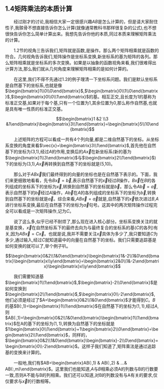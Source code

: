 ## 1.4矩阵乘法的本质计算  

&emsp;&emsp;经过刚才的讨论,我相信大家一定很感兴趣$AB$是怎么计算的，但是请大家耐住性子,我髌骨不想直接告诉你怎么计算(就像通常教科书那样很复杂的公式),也不想很快告诉你怎么简单计算出来。我想先告诉你他的本质,同过本质来理解矩阵乘法的计算。  

&emsp;&emsp;1.2节的视角三告诉我们,矩阵就是函数,是操作。那么两个矩阵相乘就是函数的符合。几何视角告诉我们,矩阵操作是坐标系变换,新坐标系的基为矩阵的各列。那么矩阵相乘就是坐标系的多次变换。如果是以抽象的函数视角来看,我们很难得出计算方法,那么我们就从几何角度来理解矩阵相乘的是如何计算的。  

&emsp;&emsp;在这里,我们不得不先通过1.2的例子理清一下坐标系问题。我们是默认坐标系是自然基下的坐标系,也就是像$\begin{bmatrix}1\\0\\0\end{bmatrix}$,$\begin{bmatrix}0\\1\\0\end{bmatrix}$,$\begin{bmatrix}0\\0\\1\end{bmatrix}$的基。相互正交,且长度为1的基称为标准正交基,如果对于每个基,只有一个位置为1,其余位置为0,那么称作自然基,也就是具有唯一性质的标准正交基。  

$$\begin{bmatrix}1 &2 \\3 &1\end{bmatrix}\begin{bmatrix}3\\1\end{bmatrix}=\begin{bmatrix}5\\10\end{bmatrix}$$  
  
&emsp;&emsp;上述矩阵的方程可以看成一共有4个列向量,都是二维自然基下的坐标。从坐标系变换的角度来看$\vec{x}=\begin{bmatrix}3\\1\end{bmatrix}$,首先他在自然基下的坐标为(3,1),经过$A$的作用,变换后的$A\vec{x}$在新坐标系(新的基为$\begin{bmatrix}1\\3\end{bmatrix}$与$\begin{bmatrix}2\\1\end{bmatrix}$)下的坐标为(3,1),$A\vec{x}$再转换到自然基下的坐标就是(5,10)。  

&emsp;&emsp;那么对于$AB\vec{x}$我们最终得到的向量的坐标也是在自然基下表示的。下面，我们来更细致地看看，先令$B\vec{x}=\vec{b}$,表示自然基下的$\vec{x}$经过$B$操作，$B\vec{x}$在$B$的各列组成的坐标系下的坐标为$\vec{x}$,转换到自然基下的坐标就是$\vec{b}$。那么令$A\vec{b}=\vec{a}$,表示自然基下的$\vec{b}$经过$A$操作，$A\vec{b}$在$A$的各列组成的坐标系下的坐标为$\vec{b}$,转换到自然基下的坐标就是$\vec{a}$。综合来看,$AB\vec{x}=\vec{a}$就是,自然基下的$\vec{x}$依次进过$B$,$A$进行坐标系变换,最后在自然基下的坐标为$\vec{a}$句号。这其中的两次矩阵操作过程完全可以看成是一次矩阵操作,记为$C$。  

&emsp;&emsp;说了这么多,似乎已经不耐烦了,那么现在进入核心部分。坐标系变换关注的就是基变换，$\vec{x}$在自然坐标系下的最终去向为与最终复合的坐标系的基($C$的各列)有关,因为$AB\vec{x}=C\vec{x}$。也就是说,我并不需要关注$\vec{x}$具体为多少了,我只要知道$C$为多少,通过输入,经过$C$就知道最中的向量在自然基下的坐标。我们只需要追踪基是如何变换的就可以了,举个例子叭。  

$$\begin{bmatrix}0&2\\1&0\end{bmatrix}\begin{bmatrix}1&-2\\1&0\end{bmatrix}\begin{bmatrix}x\\y\end{bmatrix}=\begin{bmatrix}2&0\\1&-2\end{bmatrix}\begin{bmatrix}x\\y\end{bmatrix}$$  

&emsp;&emsp;我们需要知道基$\begin{bmatrix}1\\1\end{bmatrix}$,$\begin{bmatrix}-2\\0\end{bmatrix}$是如何变换到$\begin{bmatrix}2\\1\end{bmatrix}$,$\begin{bmatrix}0\\-2\end{bmatrix}$,他们必须是经过了$A=\begin{bmatrix}0&2\\1&0\end{bmatrix}$才能得到$C$。$B$的基$B(:,1)=\begin{bmatrix}1\\1\end{bmatrix}$在自然基下的坐标为$(1,1)$,经过$A$,则$AB(:,1)=\begin{bmatrix}0&2\\1&0\end{bmatrix}\begin{bmatrix}1\\1\end{bmatrix}$在A的基下的坐标为$(1,1)$,转换为自然基下的坐标就是$1\begin{bmatrix}0\\1\end{bmatrix}+1\begin{bmatrix}2\\0\end{bmatrix}=\begin{bmatrix}2\\1\end{bmatrix}$，同样的，$\begin{bmatrix}0&2\\1&0\end{bmatrix}\begin{bmatrix}-2\\0\end{bmatrix}=\begin{bmatrix}0\\-2\end{bmatrix}$。这样子我们知道了,矩阵乘法是通过追踪基的变换来计算的。  

&emsp;&emsp;一般地,我们有$AB=\begin{bmatrix}AB(:,1) & AB(:,2) & ...& AB(:,m)\end{bmatrix}$。这里我们也能知道,$A$与$B$相乘必须A的列数与B的行数要一致,否则A不能与B的列相乘。我们还可以知道,对B的列数没有与A有关的要求,仅仅要求与$\vec{x}$的行数相等。  
